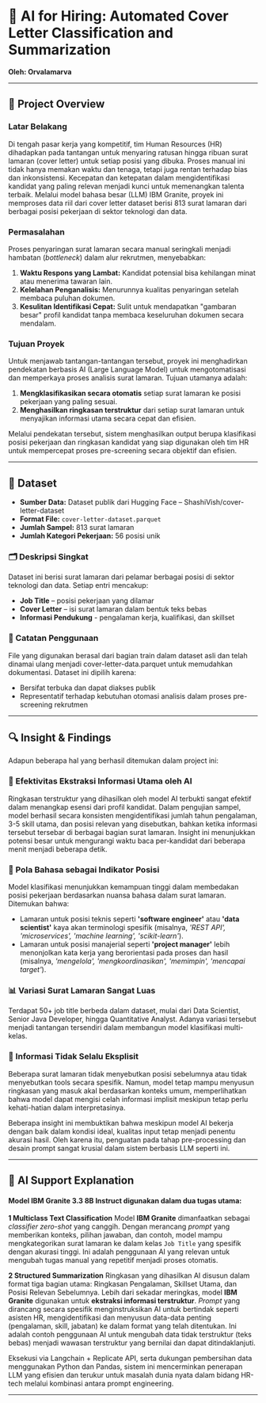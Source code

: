 # 🧠 AI for Hiring: Automated Cover Letter Classification and Summarization
**Oleh: Orvalamarva**

---

## 📌 Project Overview

### Latar Belakang
Di tengah pasar kerja yang kompetitif, tim Human Resources (HR) dihadapkan pada tantangan untuk menyaring ratusan hingga ribuan surat lamaran (cover letter) untuk setiap posisi yang dibuka. Proses manual ini tidak hanya memakan waktu dan tenaga, tetapi juga rentan terhadap bias dan inkonsistensi. Kecepatan dan ketepatan dalam mengidentifikasi kandidat yang paling relevan menjadi kunci untuk memenangkan talenta terbaik. Melalui model bahasa besar (LLM) IBM Granite, proyek ini memproses data riil dari cover letter dataset berisi 813 surat lamaran dari berbagai posisi pekerjaan di sektor teknologi dan data. 

### Permasalahan
Proses penyaringan surat lamaran secara manual seringkali menjadi hambatan (*bottleneck*) dalam alur rekrutmen, menyebabkan:
1.  **Waktu Respons yang Lambat:** Kandidat potensial bisa kehilangan minat atau menerima tawaran lain.
2.  **Kelelahan Penganalisis:** Menurunnya kualitas penyaringan setelah membaca puluhan dokumen.
3.  **Kesulitan Identifikasi Cepat:** Sulit untuk mendapatkan "gambaran besar" profil kandidat tanpa membaca keseluruhan dokumen secara mendalam.

### Tujuan Proyek
Untuk menjawab tantangan-tantangan tersebut, proyek ini menghadirkan pendekatan berbasis AI (Large Language Model) untuk mengotomatisasi dan memperkaya proses analisis surat lamaran. Tujuan utamanya adalah:
1.  **Mengklasifikasikan secara otomatis** setiap surat lamaran ke posisi pekerjaan yang paling sesuai.
2.  **Menghasilkan ringkasan terstruktur** dari setiap surat lamaran untuk menyajikan informasi utama secara cepat dan efisien.

Melalui pendekatan tersebut, sistem menghasilkan output berupa klasifikasi posisi pekerjaan dan ringkasan kandidat yang siap digunakan oleh tim HR untuk mempercepat proses pre-screening secara objektif dan efisien.

---

## 🔗 Dataset

* **Sumber Data:** Dataset publik dari Hugging Face – ShashiVish/cover-letter-dataset
* **Format File:** `cover-letter-dataset.parquet`  
* **Jumlah Sampel:** 813 surat lamaran
* **Jumlah Kategori Pekerjaan:** 56 posisi unik

### 🗂️ Deskripsi Singkat
Dataset ini berisi surat lamaran dari pelamar berbagai posisi di sektor teknologi dan data. Setiap entri mencakup:
* **Job Title** – posisi pekerjaan yang dilamar
* **Cover Letter** – isi surat lamaran dalam bentuk teks bebas
* **Informasi Pendukung** - pengalaman kerja, kualifikasi, dan skillset

### 📝 Catatan Penggunaan
File yang digunakan berasal dari bagian train dalam dataset asli dan telah dinamai ulang menjadi cover-letter-data.parquet untuk memudahkan dokumentasi. Dataset ini dipilih karena:
* Bersifat terbuka dan dapat diakses publik
* Representatif terhadap kebutuhan otomasi analisis dalam proses pre-screening rekrutmen

---

## 🔍 Insight & Findings
Adapun beberapa hal yang berhasil ditemukan dalam project ini:

### 🔢 Efektivitas Ekstraksi Informasi Utama oleh AI
Ringkasan terstruktur yang dihasilkan oleh model AI terbukti sangat efektif dalam menangkap esensi dari profil kandidat. Dalam pengujian sampel, model berhasil secara konsisten mengidentifikasi jumlah tahun pengalaman, 3-5 skill utama, dan posisi relevan yang disebutkan, bahkan ketika informasi tersebut tersebar di berbagai bagian surat lamaran. Insight ini menunjukkan potensi besar untuk mengurangi waktu baca per-kandidat dari beberapa menit menjadi beberapa detik.

### 🧾 Pola Bahasa sebagai Indikator Posisi
Model klasifikasi menunjukkan kemampuan tinggi dalam membedakan posisi pekerjaan berdasarkan nuansa bahasa dalam surat lamaran. Ditemukan bahwa:
* Lamaran untuk posisi teknis seperti **'software engineer'** atau **'data scientist'** kaya akan terminologi spesifik (misalnya, *'REST API', 'microservices', 'machine learning', 'scikit-learn'*).
* Lamaran untuk posisi manajerial seperti **'project manager'** lebih menonjolkan kata kerja yang berorientasi pada proses dan hasil (misalnya, *'mengelola', 'mengkoordinasikan', 'memimpin', 'mencapai target'*).

### 📊 Variasi Surat Lamaran Sangat Luas
Terdapat 50+ job title berbeda dalam dataset, mulai dari Data Scientist, Senior Java Developer, hingga Quantitative Analyst. Adanya variasi tersebut menjadi tantangan tersendiri dalam membangun model klasifikasi multi-kelas.

### 🔎 Informasi Tidak Selalu Eksplisit
Beberapa surat lamaran tidak menyebutkan posisi sebelumnya atau tidak menyebutkan tools secara spesifik. Namun, model tetap mampu menyusun ringkasan yang masuk akal berdasarkan konteks umum, memperlihatkan bahwa model dapat mengisi celah informasi implisit meskipun tetap perlu kehati-hatian dalam interpretasinya.

Beberapa insight ini membuktikan bahwa meskipun model AI bekerja dengan baik dalam kondisi ideal, kualitas input tetap menjadi penentu akurasi hasil. Oleh karena itu, penguatan pada tahap pre-processing dan desain prompt sangat krusial dalam sistem berbasis LLM seperti ini.

---

## 🤖 AI Support Explanation

#### Model IBM Granite 3.3 8B Instruct digunakan dalam dua tugas utama:

**1 Multiclass Text Classification**
Model **IBM Granite** dimanfaatkan sebagai *classifier zero-shot* yang canggih. Dengan merancang *prompt* yang memberikan konteks, pilihan jawaban, dan contoh, model mampu mengkategorikan surat lamaran ke dalam kelas `Job Title` yang spesifik dengan akurasi tinggi. Ini adalah penggunaan AI yang relevan untuk mengubah tugas manual yang repetitif menjadi proses otomatis.

**2 Structured Summarization**
Ringkasan yang dihasilkan AI disusun dalam format tiga bagian utama: Ringkasan Pengalaman, Skillset Utama, dan Posisi Relevan Sebelumnya. Lebih dari sekadar meringkas, model **IBM Granite** digunakan untuk **ekstraksi informasi terstruktur**. *Prompt* yang dirancang secara spesifik menginstruksikan AI untuk bertindak seperti asisten HR, mengidentifikasi dan menyusun data-data penting (pengalaman, skill, jabatan) ke dalam format yang telah ditentukan. Ini adalah contoh penggunaan AI untuk mengubah data tidak terstruktur (teks bebas) menjadi wawasan terstruktur yang bernilai dan dapat ditindaklanjuti.

Eksekusi via Langchain + Replicate API, serta dukungan pembersihan data menggunakan Python dan Pandas, sistem ini mencerminkan penerapan LLM yang efisien dan terukur untuk masalah dunia nyata dalam bidang HR-tech melalui kombinasi antara prompt engineering.

---
